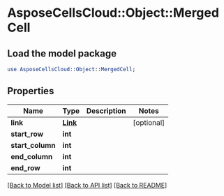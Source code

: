 # AsposeCellsCloud::Object::MergedCell

## Load the model package
```perl
use AsposeCellsCloud::Object::MergedCell;
```

## Properties
Name | Type | Description | Notes
------------ | ------------- | ------------- | -------------
**link** | [**Link**](Link.md) |  | [optional] 
**start_row** | **int** |  | 
**start_column** | **int** |  | 
**end_column** | **int** |  | 
**end_row** | **int** |  | 

[[Back to Model list]](../README.md#documentation-for-models) [[Back to API list]](../README.md#documentation-for-api-endpoints) [[Back to README]](../README.md)


